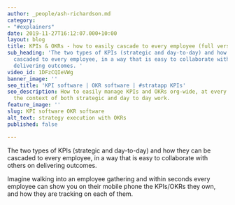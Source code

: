 ```yaml
---
author: _people/ash-richardson.md
category:
- "#explainers"
date: 2019-11-27T16:12:07.000+10:00
layout: blog
title: KPIs & OKRs - how to easily cascade to every employee (full version)
sub_heading: 'The two types of KPIs (strategic and day-to-day) and how they can be
  cascaded to every employee, in a way that is easy to collaborate with others on
  delivering outcomes. '
video_id: 1DFzCQIeVWg
banner_image: ''
seo_title: 'KPI software | OKR software | #stratapp KPIs'
seo_description: How to easily manage KPIs and OKRs org-wide, at every level, within
  the context of both strategic and day to day work.
feature_image: ''
slug: KPI software OKR software
alt_text: strategy execution with OKRs
published: false

---
```

The two types of KPIs (strategic and day-to-day) and how they can be cascaded to every employee, in a way that is easy to collaborate with others on delivering outcomes.

Imagine walking into an employee gathering and within seconds every employee can show you on their mobile phone the KPIs/OKRs they own, and how they are tracking on each of them.
